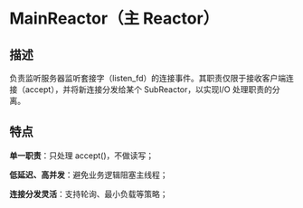 # MainReactor（主 Reactor）

## 描述
负责监听服务器监听套接字（listen_fd）的连接事件。其职责仅限于接收客户端连接（accept），并将新连接分发给某个 SubReactor，以实现I/O 处理职责的分离。

## 特点
**单一职责**：只处理 accept()，不做读写；

**低延迟、高并发**：避免业务逻辑阻塞主线程；

**连接分发灵活**：支持轮询、最小负载等策略；

